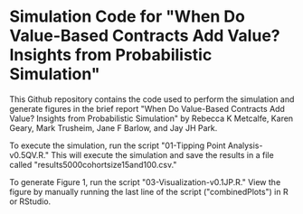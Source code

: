 # Simulation Code for "When Do Value-Based Contracts Add Value? Insights from Probabilistic Simulation"

This Github repository contains the code used to perform the simulation and generate figures in the brief report "When Do Value-Based Contracts Add Value? Insights from Probabilistic Simulation" by Rebecca K Metcalfe, Karen Geary, Mark Trusheim, Jane F Barlow, and Jay JH Park.

To execute the simulation, run the script "01-Tipping Point Analysis-v0.5QV.R." This will execute the simulation and save the results in a file called "results5000cohortsize15and100.csv."

To generate Figure 1, run the script "03-Visualization-v0.1JP.R." View the figure by manually running the last line of the script ("combinedPlots") in R or RStudio.